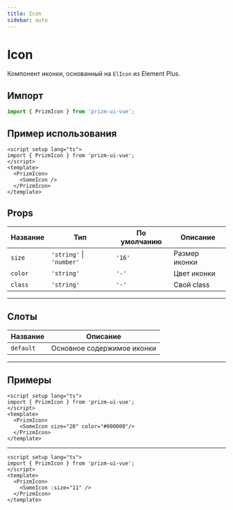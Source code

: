 ```yaml
---
title: Icon
sidebar: auto
---
```


# Icon

Компонент иконки, основанный на `ElIcon` из Element Plus.

## Импорт

```ts
import { PrizmIcon } from 'prizm-ui-vue';
```

## Пример использования

```vue
<script setup lang="ts">
import { PrizmIcon } from 'prizm-ui-vue';
</script>
<template>
  <PrizmIcon>
    <SomeIcon />
  </PrizmIcon>
</template>
```

## Props

| Название | Тип                      | По умолчанию | Описание      |
| -------- | ------------------------ | ------------ | ------------- |
| `size`   | `'string'` \| `'number'` | `'16'`       | Размер иконки |
| `color`  | `'string'`               | `'-'`        | Цвет иконки   |
| `class`  | `'string'`               | `'-'`        | Свой class    |


---

## Слоты

| Название  | Описание                                |
| --------- | --------------------------------------- |
| `default` | Основное содержимое иконки              |

---

## Примеры

```vue
<script setup lang="ts">
import { PrizmIcon } from 'prizm-ui-vue';
</script>
<template>
  <PrizmIcon>
    <SomeIcon size="20" color="#000000"/>
  </PrizmIcon>
</template>
```
---

```vue
<script setup lang="ts">
import { PrizmIcon } from 'prizm-ui-vue';
</script>
<template>
  <PrizmIcon>
    <SomeIcon :size="11" />
  </PrizmIcon>
</template>
```